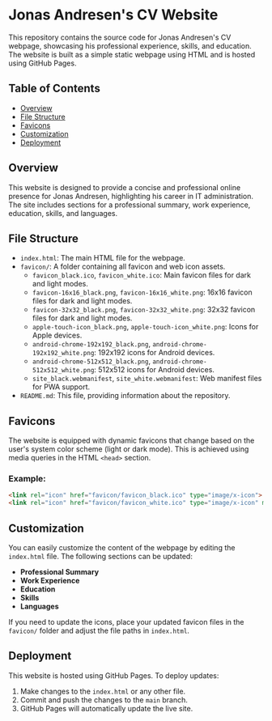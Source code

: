 
# Jonas Andresen's CV Website

This repository contains the source code for Jonas Andresen's CV webpage, showcasing his professional experience, skills, and education. The website is built as a simple static webpage using HTML and is hosted using GitHub Pages.

## Table of Contents

- [Overview](#overview)
- [File Structure](#file-structure)
- [Favicons](#favicons)
- [Customization](#customization)
- [Deployment](#deployment)

## Overview

This website is designed to provide a concise and professional online presence for Jonas Andresen, highlighting his career in IT administration. The site includes sections for a professional summary, work experience, education, skills, and languages.

## File Structure

- `index.html`: The main HTML file for the webpage.
- `favicon/`: A folder containing all favicon and web icon assets.
  - `favicon_black.ico`, `favicon_white.ico`: Main favicon files for dark and light modes.
  - `favicon-16x16_black.png`, `favicon-16x16_white.png`: 16x16 favicon files for dark and light modes.
  - `favicon-32x32_black.png`, `favicon-32x32_white.png`: 32x32 favicon files for dark and light modes.
  - `apple-touch-icon_black.png`, `apple-touch-icon_white.png`: Icons for Apple devices.
  - `android-chrome-192x192_black.png`, `android-chrome-192x192_white.png`: 192x192 icons for Android devices.
  - `android-chrome-512x512_black.png`, `android-chrome-512x512_white.png`: 512x512 icons for Android devices.
  - `site_black.webmanifest`, `site_white.webmanifest`: Web manifest files for PWA support.
- `README.md`: This file, providing information about the repository.

## Favicons

The website is equipped with dynamic favicons that change based on the user's system color scheme (light or dark mode). This is achieved using media queries in the HTML `<head>` section.

### Example:
```html
<link rel="icon" href="favicon/favicon_black.ico" type="image/x-icon">
<link rel="icon" href="favicon/favicon_white.ico" type="image/x-icon" media="(prefers-color-scheme: dark)">
```

## Customization

You can easily customize the content of the webpage by editing the `index.html` file. The following sections can be updated:
- **Professional Summary**
- **Work Experience**
- **Education**
- **Skills**
- **Languages**

If you need to update the icons, place your updated favicon files in the `favicon/` folder and adjust the file paths in `index.html`.

## Deployment

This website is hosted using GitHub Pages. To deploy updates:
1. Make changes to the `index.html` or any other file.
2. Commit and push the changes to the `main` branch.
3. GitHub Pages will automatically update the live site.


